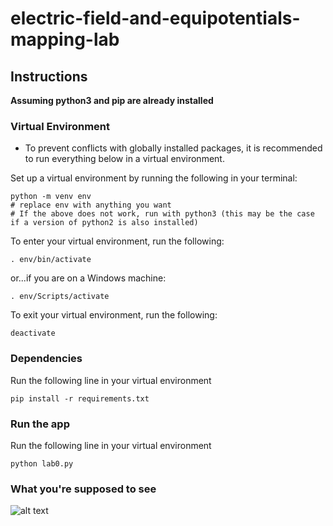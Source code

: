 # electric-field-and-equipotentials-mapping-lab

## Instructions
**Assuming python3 and pip are already installed**
### Virtual Environment 
- To prevent conflicts with globally installed packages, it is recommended to run everything below in a virtual environment. 

Set up a virtual environment by running the following in your terminal:
```
python -m venv env 
# replace env with anything you want 
# If the above does not work, run with python3 (this may be the case if a version of python2 is also installed)
```

To enter your virtual environment, run the following:
```
. env/bin/activate
```
or...if you are on a Windows machine:
```
. env/Scripts/activate
```

To exit your virtual environment, run the following:
```
deactivate
```

### Dependencies 
Run the following line in your virtual environment
```
pip install -r requirements.txt
```

### Run the app
Run the following line in your virtual environment
```
python lab0.py
```

### What you're supposed to see
![alt text](https://raw.githubusercontent.com/raymondlee00/electric-field-and-equipotentials-mapping-lab/master/contour-map.PNG)
